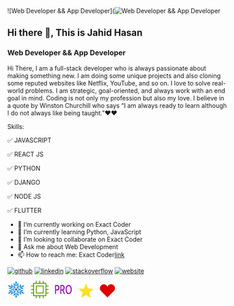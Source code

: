 ![Web Developer && App Developer](![Web Developer && App Developer](https://scontent.fcgp3-1.fna.fbcdn.net/v/t39.30808-1/464069801_1974898096266675_5821742957769072169_n.jpg?stp=cp6_dst-jpg_s200x200&_nc_cat=106&ccb=1-7&_nc_sid=0ecb9b&_nc_ohc=IskOjPXlO98Q7kNvgFbHlXZ&_nc_zt=24&_nc_ht=scontent.fcgp3-1.fna&_nc_gid=A-bOtwu_3gHfDbv7Yx_-CkA&oh=00_AYARnC5lwPGuR_t4fqf9lDm94oSG6MEjf384esM009QOtQ&oe=671E8A28)

## Hi there 👋, This is Jahid Hasan
### Web Developer && App Developer


Hi There, I am a full-stack developer who is always passionate about making something new. I am doing some unique projects and also cloning some reputed websites like Netflix, YouTube, and so on. I love to solve real-world problems. I am strategic, goal-oriented, and always work with an end goal in mind. Coding is not only my profession but also my love. I believe in a quote by Winston Churchill who says “I am always ready to learn although I do not always like being taught.”❤❤

Skills: 

✅ JAVASCRIPT 

✅ REACT JS 

✅ PYTHON

✅ DJANGO

✅ NODE JS 

✅ FLUTTER 



- 🔭 I’m currently working on Exact Coder 
- 🌱 I’m currently learning Python, JavaScript
- 👯 I’m looking to collaborate on Exact Coder 
- 💬 Ask me about Web Development 
- 📫 How to reach me: Exact Coder[link](https://exactcoder.com) 


[<img src='https://cdn.jsdelivr.net/npm/simple-icons@3.0.1/icons/github.svg' alt='github' height='40'>](https://github.com/exact-coder)  [<img src='https://cdn.jsdelivr.net/npm/simple-icons@3.0.1/icons/linkedin.svg' alt='linkedin' height='40'>](https://www.linkedin.com/in/https://www.linkedin.com/in/jahid-hasan-2327b11aa//)  [<img src='https://cdn.jsdelivr.net/npm/simple-icons@3.0.1/icons/stackoverflow.svg' alt='stackoverflow' height='40'>](https://stackoverflow.com/users/19751443/programming-bees)  [<img src='https://cdn.jsdelivr.net/npm/simple-icons@3.0.1/icons/icloud.svg' alt='website' height='40'>](https://codeforces.com/profile/Jahid_hasan_Akash)  

<a href='https://archiveprogram.github.com/'><img src='https://raw.githubusercontent.com/acervenky/animated-github-badges/master/assets/acbadge.gif' width='40' height='40'></a> <a href='https://docs.github.com/en/developers'><img src='https://raw.githubusercontent.com/acervenky/animated-github-badges/master/assets/devbadge.gif' width='40' height='40'></a> <a href='https://github.com/pricing'><img src='https://raw.githubusercontent.com/acervenky/animated-github-badges/master/assets/pro.gif' width='40' height='40'></a> <a href='https://stars.github.com/'><img src='https://raw.githubusercontent.com/acervenky/animated-github-badges/master/assets/starbadge.gif' width='35' height='35'></a> <a href='https://docs.github.com/en/github/supporting-the-open-source-community-with-github-sponsors'><img src='https://raw.githubusercontent.com/acervenky/animated-github-badges/master/assets/sponsorbadge.gif' width='35' height='35'></a> 

